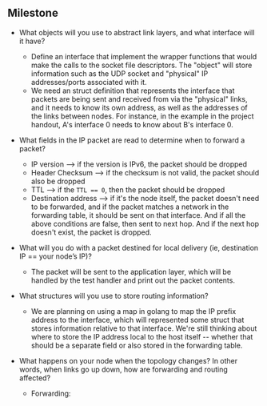 ## Milestone 
- What objects will you use to abstract link layers, and what interface will it have?
    - Define an interface that implement the wrapper functions that would make the calls to the socket file descriptors. The "object" will store information such as the UDP socket and "physical" IP addresses/ports associated with it. 
    - We need an struct definition that represents the interface that packets are being sent and received from via the "physical" links, and it needs to know its own address, as well as the addresses of the links between nodes. For instance, in the example in the project handout, A's interface 0 needs to know about B's interface 0. 

- What fields in the IP packet are read to determine when to forward a packet?
    - IP version --> if the version is IPv6, the packet should be dropped
    - Header Checksum --> if the checksum is not valid, the packet should also be dropped 
    - TTL --> if the `TTL == 0`, then the packet should be dropped 
    - Destination address --> if it's the node itself, the packet doesn't need to be forwarded, and if the packet matches a network in the forwarding table, it should be sent on that interface. And if all the above conditions are false, then sent to next hop. And if the next hop doesn't exist, the packet is dropped. 

- What will you do with a packet destined for local delivery (ie, destination IP == your node’s IP)?
    - The packet will be sent to the application layer, which will be handled by the test handler and print out the packet contents.

- What structures will you use to store routing information?
    - We are planning on using a map in golang to map the IP prefix address to the interface, which will represented some struct that stores information relative to that interface. We're still thinking about where to store the IP address local to the host itself -- whether that should be a separate field or also stored in the forwarding table. 

- What happens on your node when the topology changes? In other words, when links go up down, how are forwarding and routing affected?
    - Forwarding: 